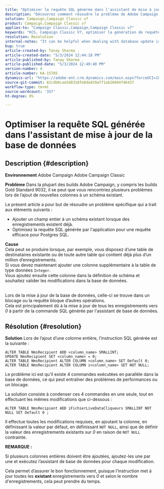 ```yaml
---
title: "Optimiser la requête SQL générée dans l'assistant de mise à jour de la base de données"
description: "Découvrez comment résoudre le problème de Adobe Campaign Classic où de nouvelles colonnes doivent être ajoutées à un schéma existant."
solution: Campaign,Campaign Classic v7
product: Campaign,Campaign Classic v7
applies-to: "Campaign Classic,Campaign,Campaign Classic v7"
keywords: "KCS, Campaign Classic V7, optimiser la génération de requête SQL, assistant de mise à jour de base de données"
resolution: Resolution
internal-notes: "It can be helpful when dealing with database update issues with big tables"
bug: true
article-created-by: Tanay Sharma .
article-created-date: "5/3/2024 12:44:18 PM"
article-published-by: Tanay Sharma .
article-published-date: "5/3/2024 12:49:40 PM"
version-number: 4
article-number: KA-15785
dynamics-url: "https://adobe-ent.crm.dynamics.com/main.aspx?forceUCI=1&pagetype=entityrecord&etn=knowledgearticle&id=d6a7c3d4-4a09-ef11-9f8a-6045bd026dc7"
source-git-commit: 82cdb0cae5d8318fe8de839aff1ab26694f46437
workflow-type: tm+mt
source-wordcount: '357'
ht-degree: 0%

---
```


# Optimiser la requête SQL générée dans l&#39;assistant de mise à jour de la base de données

## Description {#description}


<b>Environnement</b>
Adobe Campaign Adobe Campaign Classic

<b>Problème</b>
Dans la plupart des builds Adobe Campaign, y compris les builds Gold Standard 9032, il se peut que vous rencontriez plusieurs problèmes lors de l’ajout de nouvelles colonnes à un schéma existant.

Le présent article a pour but de résoudre un problème spécifique qui a trait aux éléments suivants :

- Ajouter un champ entier à un schéma existant lorsque des enregistrements existent déjà.
- Optimisez la requête SQL générée par l&#39;application pour une requête efficace pour Postgres SQL.


<b>Cause</b>
<br>Cela peut se produire lorsque, par exemple, vous disposez d’une table de destinataires existante ou de toute autre table qui contient déjà plus d’un million d’enregistrements.
<br>Si vous devez maintenant ajouter une colonne supplémentaire à la table de type données `Integer`.
<br>Vous ajoutez ensuite cette colonne dans la définition de schéma et souhaitez valider les modifications dans la base de données.

<br>Lors de la mise à jour de la base de données, celle-ci se trouve dans un blocage ou la requête bloque d’autres opérations.
<br>Cela est principalement dû à la mise à jour de tous les enregistrements vers *0* à partir de la commande SQL générée par l&#39;assistant de base de données.<br>

## Résolution {#resolution}


<b>Solution</b>
Lors de l’ajout d’une colonne entière, l’instruction SQL générée est la suivante :


```
ALTER TABLE NmsRecipient ADD <column_name> SMALLINT;
UPDATE NmsRecipient SET <column_name> = 0;
ALTER TABLE NmsRecipient ALTER COLUMN <column_name> SET Default 0;
ALTER TABLE NmsRecipient ALTER COLUMN i<column_name> SET NOT NULL;
```


Le problème ici est qu&#39;il existe 4 commandes exécutées en parallèle dans la base de données, ce qui peut entraîner des problèmes de performances ou un blocage.

La solution consiste à condenser ces 4 commandes en une seule, tout en effectuant les mêmes modifications que ci-dessous :


```
ALTER TABLE NmsRecipient ADD iFichierLiveDataCliqueurs SMALLINT NOT NULL SET Default 0 ;
```


Il effectue toutes les modifications requises, en ajoutant la colonne, en définissant la valeur par défaut, en définissant `NOT NULL`, ainsi que de définir la valeur des enregistrements existants sur *0* en raison de `NOT NULL` contrainte.



<b>REMARQUE :</b>

Si plusieurs colonnes entières doivent être ajoutées, ajoutez-les une par une et exécutez l’assistant de base de données pour chaque modification.

Cela permet d’assurer le bon fonctionnement, puisque l’instruction met à jour toutes les <b>existant </b>enregistrements vers *0* et selon le nombre d&#39;enregistrements, cela peut prendre du temps.

